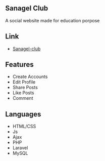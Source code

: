 ## Sanagel Club
A social website made for education porpose

## Link
- <a href="http://sanagel-club.epizy.com" target="_blank">Sanagel-club</a>

## Features
- Create Accounts
- Edit Profile
- Share Posts
- Like Posts
- Comment

## Languages
- HTML/CSS
- Js
- Ajax
- PHP
- Laravel
- MySQL
